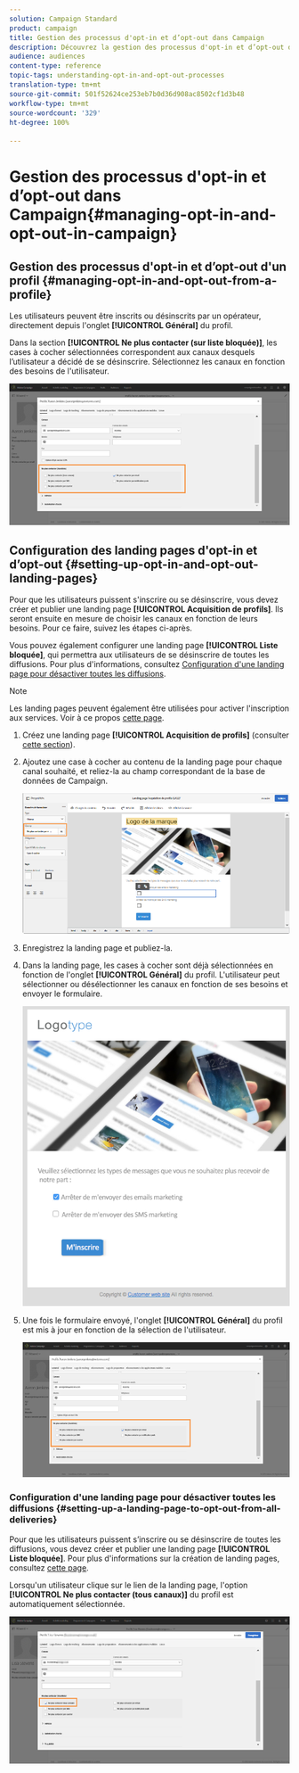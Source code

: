```yaml
---
solution: Campaign Standard
product: campaign
title: Gestion des processus d'opt-in et d’opt-out dans Campaign
description: Découvrez la gestion des processus d'opt-in et d’opt-out dans Adobe Campaign
audience: audiences
content-type: reference
topic-tags: understanding-opt-in-and-opt-out-processes
translation-type: tm+mt
source-git-commit: 501f52624ce253eb7b0d36d908ac8502cf1d3b48
workflow-type: tm+mt
source-wordcount: '329'
ht-degree: 100%

---
```



# Gestion des processus d&#39;opt-in et d’opt-out dans Campaign{#managing-opt-in-and-opt-out-in-campaign}

## Gestion des processus d&#39;opt-in et d’opt-out d&#39;un profil {#managing-opt-in-and-opt-out-from-a-profile}

Les utilisateurs peuvent être inscrits ou désinscrits par un opérateur, directement depuis l&#39;onglet **[!UICONTROL Général]** du profil.

Dans la section **[!UICONTROL Ne plus contacter (sur liste bloquée)]**, les cases à cocher sélectionnées correspondent aux canaux desquels l’utilisateur a décidé de se désinscrire. Sélectionnez les canaux en fonction des besoins de l&#39;utilisateur.

![](assets/optin_landingpage_3.png)

## Configuration des landing pages d&#39;opt-in et d’opt-out    {#setting-up-opt-in-and-opt-out-landing-pages}

Pour que les utilisateurs puissent s&#39;inscrire ou se désinscrire, vous devez créer et publier une landing page **[!UICONTROL Acquisition de profils]**. Ils seront ensuite en mesure de choisir les canaux en fonction de leurs besoins. Pour ce faire, suivez les étapes ci-après.

Vous pouvez également configurer une landing page **[!UICONTROL Liste bloquée]**, qui permettra aux utilisateurs de se désinscrire de toutes les diffusions. Pour plus d&#39;informations, consultez [Configuration d&#39;une landing page pour désactiver toutes les diffusions](#setting-up-a-landing-page-to-opt-out-from-all-deliveries).

>[!NOTE]
>
>Les landing pages peuvent également être utilisées pour activer l&#39;inscription aux services. Voir à ce propos [cette page](../../channels/using/configuring-landing-page.md#linking-a-landing-page-to-a-service).

1. Créez une landing page **[!UICONTROL Acquisition de profils]** (consulter [cette section](../../channels/using/getting-started-with-landing-pages.md)).
1. Ajoutez une case à cocher au contenu de la landing page pour chaque canal souhaité, et reliez-la au champ correspondant de la base de données de Campaign.

   ![](assets/optin_landingpage_1.png)

1. Enregistrez la landing page et publiez-la.
1. Dans la landing page, les cases à cocher sont déjà sélectionnées en fonction de l&#39;onglet **[!UICONTROL Général]** du profil. L&#39;utilisateur peut sélectionner ou désélectionner les canaux en fonction de ses besoins et envoyer le formulaire.

   ![](assets/optin_landingpage_2.png)

1. Une fois le formulaire envoyé, l&#39;onglet **[!UICONTROL Général]** du profil est mis à jour en fonction de la sélection de l&#39;utilisateur.

   ![](assets/optin_landingpage_3.png)

### Configuration d&#39;une landing page pour désactiver toutes les diffusions {#setting-up-a-landing-page-to-opt-out-from-all-deliveries}

Pour que les utilisateurs puissent s’inscrire ou se désinscrire de toutes les diffusions, vous devez créer et publier une landing page **[!UICONTROL Liste bloquée]**. Pour plus d&#39;informations sur la création de landing pages, consultez [cette page](../../channels/using/getting-started-with-landing-pages.md).

Lorsqu&#39;un utilisateur clique sur le lien de la landing page, l&#39;option **[!UICONTROL Ne plus contacter (tous canaux)]** du profil est automatiquement sélectionnée.

![](assets/blocklisting_allchannels.png)

